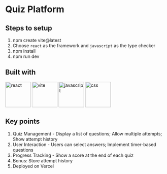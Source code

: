 # Quiz Platform

## Steps to setup

1. npm create vite@latest
2. Choose `react` as the framework and `javascript` as the type checker
3. npm install
4. npm run dev


## Built with
<p>
<img src="https://upload.wikimedia.org/wikipedia/commons/thumb/a/a7/React-icon.svg/768px-React-icon.svg.png" alt="react" width="80" height="80"/> 
<img src="https://upload.wikimedia.org/wikipedia/commons/thumb/f/f1/Vitejs-logo.svg/615px-Vitejs-logo.svg.png?20220412224743" alt="vite" width="80" height="80"/>
<img src="https://upload.wikimedia.org/wikipedia/commons/6/6a/JavaScript-logo.png" alt="javascript" width="80" height="80"/>
<img src="https://upload.wikimedia.org/wikipedia/commons/d/d5/CSS3_logo_and_wordmark.svg" alt="css" width="80" height="80"/>


## Key points

1. Quiz Management - Display a list of questions; Allow multiple attempts; Show attempt history
2. User Interaction - Users can select answers; Implement timer-based questions
3. Progress Tracking - Show a score at the end of each quiz
4. Bonus: Store attempt history
5. Deployed on Vercel
